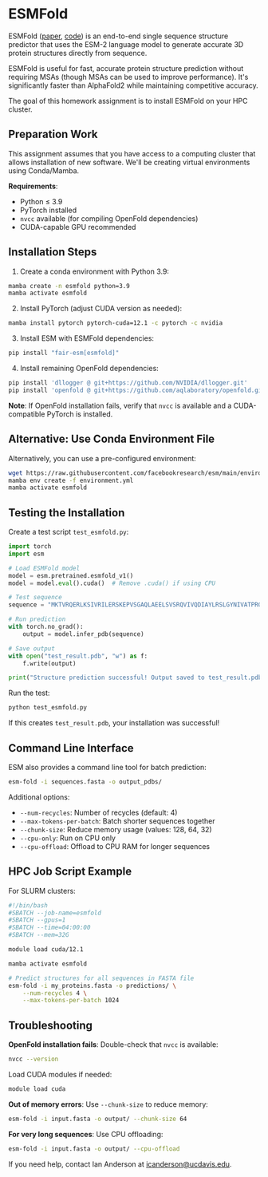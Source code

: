 # ESMFold

ESMFold ([paper](https://www.science.org/doi/abs/10.1126/science.ade2574), [code](https://github.com/facebookresearch/esm)) is an end-to-end single sequence structure predictor that uses the ESM-2 language model to generate accurate 3D protein structures directly from sequence.

ESMFold is useful for fast, accurate protein structure prediction without requiring MSAs (though MSAs can be used to improve performance). It's significantly faster than AlphaFold2 while maintaining competitive accuracy.

The goal of this homework assignment is to install ESMFold on your HPC cluster.

## Preparation Work

This assignment assumes that you have access to a computing cluster that allows installation of new software. We'll be creating virtual environments using Conda/Mamba.

**Requirements**:
- Python ≤ 3.9
- PyTorch installed
- `nvcc` available (for compiling OpenFold dependencies)
- CUDA-capable GPU recommended

## Installation Steps

1. Create a conda environment with Python 3.9:
```bash
mamba create -n esmfold python=3.9
mamba activate esmfold
```

2. Install PyTorch (adjust CUDA version as needed):
```bash
mamba install pytorch pytorch-cuda=12.1 -c pytorch -c nvidia
```

3. Install ESM with ESMFold dependencies:
```bash
pip install "fair-esm[esmfold]"
```

4. Install remaining OpenFold dependencies:
```bash
pip install 'dllogger @ git+https://github.com/NVIDIA/dllogger.git'
pip install 'openfold @ git+https://github.com/aqlaboratory/openfold.git@4b41059694619831a7db195b7e0988fc4ff3a307'
```

**Note**: If OpenFold installation fails, verify that `nvcc` is available and a CUDA-compatible PyTorch is installed.

## Alternative: Use Conda Environment File

Alternatively, you can use a pre-configured environment:
```bash
wget https://raw.githubusercontent.com/facebookresearch/esm/main/environment.yml
mamba env create -f environment.yml
mamba activate esmfold
```

## Testing the Installation

Create a test script `test_esmfold.py`:

```python
import torch
import esm

# Load ESMFold model
model = esm.pretrained.esmfold_v1()
model = model.eval().cuda()  # Remove .cuda() if using CPU

# Test sequence
sequence = "MKTVRQERLKSIVRILERSKEPVSGAQLAEELSVSRQVIVQDIAYLRSLGYNIVATPRGYVLAGG"

# Run prediction
with torch.no_grad():
    output = model.infer_pdb(sequence)

# Save output
with open("test_result.pdb", "w") as f:
    f.write(output)

print("Structure prediction successful! Output saved to test_result.pdb")
```

Run the test:
```bash
python test_esmfold.py
```

If this creates `test_result.pdb`, your installation was successful!

## Command Line Interface

ESM also provides a command line tool for batch prediction:

```bash
esm-fold -i sequences.fasta -o output_pdbs/
```

Additional options:
- `--num-recycles`: Number of recycles (default: 4)
- `--max-tokens-per-batch`: Batch shorter sequences together
- `--chunk-size`: Reduce memory usage (values: 128, 64, 32)
- `--cpu-only`: Run on CPU only
- `--cpu-offload`: Offload to CPU RAM for longer sequences

## HPC Job Script Example

For SLURM clusters:

```bash
#!/bin/bash
#SBATCH --job-name=esmfold
#SBATCH --gpus=1
#SBATCH --time=04:00:00
#SBATCH --mem=32G

module load cuda/12.1

mamba activate esmfold

# Predict structures for all sequences in FASTA file
esm-fold -i my_proteins.fasta -o predictions/ \
    --num-recycles 4 \
    --max-tokens-per-batch 1024
```

## Troubleshooting

**OpenFold installation fails**: Double-check that `nvcc` is available:
```bash
nvcc --version
```
Load CUDA modules if needed:
```bash
module load cuda
```

**Out of memory errors**: Use `--chunk-size` to reduce memory:
```bash
esm-fold -i input.fasta -o output/ --chunk-size 64
```

**For very long sequences**: Use CPU offloading:
```bash
esm-fold -i input.fasta -o output/ --cpu-offload
```

If you need help, contact Ian Anderson at icanderson@ucdavis.edu.
